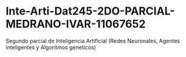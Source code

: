 # Inte-Arti-Dat245-2DO-PARCIAL-MEDRANO-IVAR-11067652
Segundo parcial de Inteligencia Artificial (Redes Neuronales, Agentes inteligentes y Algoritmos geneticos)
